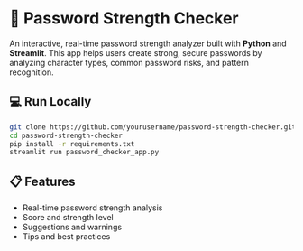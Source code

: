 # 🔐 Password Strength Checker

An interactive, real-time password strength analyzer built with **Python** and **Streamlit**. This app helps users create strong, secure passwords by analyzing character types, common password risks, and pattern recognition.

## 💻 Run Locally

```bash
git clone https://github.com/yourusername/password-strength-checker.git
cd password-strength-checker
pip install -r requirements.txt
streamlit run password_checker_app.py
```

## 📋 Features

- Real-time password strength analysis
- Score and strength level
- Suggestions and warnings
- Tips and best practices
